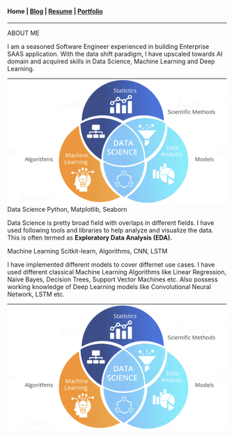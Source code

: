 #### Home | [Blog](/blog) | [Resume](/resume) | [Portfolio](/portfolio)
---

<label class="title">ABOUT ME</label>
<br />
<p class="content">I am a seasoned Software Engineer experienced in building Enterprise SAAS application. With the data shift paradigm, I have upscaled towards AI domain and acquired skills in Data Science, Machine Learning and Deep Learning.</p>

<div class="section">
    <img class="section-image" src="/images/data-science.png" atl="Data Science" />
    <div class="section-content">
        <label class="heading">Data Science</label>
        <label class="sub-heading">Python, Matplotlib, Seaborn</label> 
        <p class="content">Data Science is pretty broad field with overlaps in different fields. I have used following tools and libraries to help analyze and visualize the data. This is often termed as <strong>Exploratory Data Analysis (EDA).</strong></p>
    </div>
</div>

<div class="section">
    <div class="section-content">
        <label class="heading">Machine Learning</label>
        <label class="sub-heading">Scitkit-learn, Algorithms, CNN, LSTM</label> 
        <p class="content">I have implemented different models to cover differnet use cases. I have used different classical Machine Learning Algorithms like Linear Regression, Naive Bayes, Decision Trees, Support Vector Machines etc. Also possess working knowledge of Deep Learning models like Convolutional Neural Network, LSTM etc. </p>
    </div>
    <img class="section-image" src="/images/data-science.png" atl="Data Science" />    
</div>

